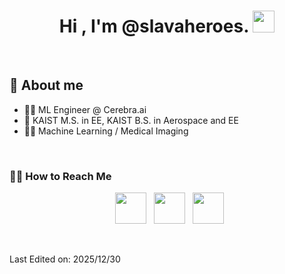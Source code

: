 <h1 align="center">Hi , I'm @slavaheroes. <img src="https://media.giphy.com/media/hvRJCLFzcasrR4ia7z/giphy.gif" width="35"></h1>

<br>

## :vulcan_salute: About me
- 👨‍💻 ML Engineer @ Cerebra.ai
- 🏫 KAIST M.S. in EE, KAIST B.S. in Aerospace and EE
- 👨‍💻 Machine Learning / Medical Imaging

<!---
- [Resume](https://drive.google.com/file/d/1xBbm8rabbU1UCN_LLUlU3rzTjS2mUgew/view?usp=sharing)
--->

<br>

<!---
Need to add links to Medium (in future)
--->

<h3> 🤝🏻 How to Reach Me </h3>

<p align="center"> 
&nbsp; <a href="https://www.linkedin.com/in/slava-shen/" target="_blank" rel="noopener noreferrer"><img src="https://img.icons8.com/plasticine/100/000000/linkedin.png" width="50" /></a>
&nbsp; <a href="mailto:shen9910@gmail.com" target="_blank" rel="noopener noreferrer"><img src="https://img.icons8.com/plasticine/100/000000/gmail.png"  width="50" /></a>
 &nbsp; <a href="https://t.me/slavaheroes" target="_blank" rel="noopener noreferrer"><img src="https://img.icons8.com/color/48/000000/telegram-app--v1.png" width="50" /></a> 
</p>

<br/>

Last Edited on: 2025/12/30

<!---
slavaheroes/slavaheroes is a ✨ special ✨ repository because its `README.md` (this file) appears on your GitHub profile.
You can click the Preview link to take a look at your changes.

- [Kaggle](https://www.kaggle.com/vyacheslavshen)

--->
